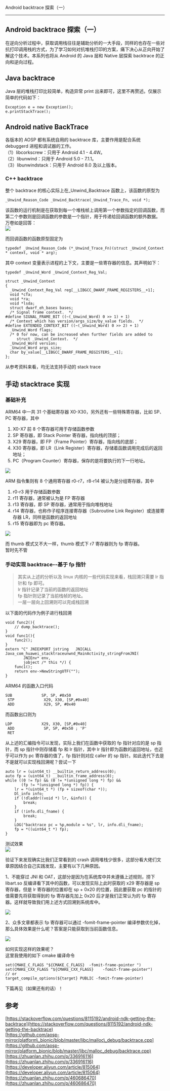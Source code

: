 
Android backtrace 探索（一）

- - -

## Android backtrace 探索（一）

在逆向分析过程中，获取调用栈往往是辅助分析的一大手段，同样的也存在一些对抗打印调用栈的方式，为了学习如何对抗堆栈打印的方案，痛下决心从正向开始了解这个技术。本系列也将从 Android 的 Java 层和 Native 层探索 backtrace 的正向和逆向过程。

## Java backtrace

Java 层的堆栈打印比较简单，构造异常 print 出来即可，这里不再赘述。仅展示简单的代码如下：

```plain
Exception e = new Exception();
e.printStackTrace();
```

## Android native BackTrace

各版本的 AOSP 都有系统自用的 backtrace 库，主要作用是配合系统 debuggerd 进程和调试器的工作。  
（1）libcorkscrew：只用于 Android 4.1 - 4.4W。  
（2）libunwind：只用于 Android 5.0 - 7.1.1。  
（3）libunwindstack：只用于 Android 8.0 及以上版本。

### C++ backtrace

整个 backtrace 的核心实际上在\_Unwind\_Backtrace 函数上，该函数的原型为

```plain
_Unwind_Reason_Code _Unwind_Backtrace(_Unwind_Trace_Fn, void *);
```

该函数的运行机制是在获取到每一个堆栈帧上调用第一个参数指定的回调函数，而第二个参数则是回调函数的参数是一个指针，用于传递给回调函数的额外数据。  
万卷如是回答：  
[![](assets/1699929728-79bc9a64efd1c7933fee37eb840390ef.png)](https://xzfile.aliyuncs.com/media/upload/picture/20231108215508-6d372b7e-7e3e-1.png)

而回调函数的函数原型固定为

```plain
typedef _Unwind_Reason_Code (*_Unwind_Trace_Fn)(struct _Unwind_Context * context, void * arg);
```

其中 context 变量表示进程的上下文，主要是一些寄存器的信息。其声明如下：

```plain
typedef _Unwind_Word _Unwind_Context_Reg_Val;

struct _Unwind_Context
{
  _Unwind_Context_Reg_Val reg[__LIBGCC_DWARF_FRAME_REGISTERS__+1];
  void *cfa;
  void *ra;
  void *lsda;
  struct dwarf_eh_bases bases;
  /* Signal frame context.  */
#define SIGNAL_FRAME_BIT ((~(_Unwind_Word) 0 >> 1) + 1)
  /* Context which has version/args_size/by_value fields.  */
#define EXTENDED_CONTEXT_BIT ((~(_Unwind_Word) 0 >> 2) + 1)
  _Unwind_Word flags;
  /* 0 for now, can be increased when further fields are added to
     struct _Unwind_Context.  */
  _Unwind_Word version;
  _Unwind_Word args_size;
  char by_value[__LIBGCC_DWARF_FRAME_REGISTERS__+1];
};
```

从参考资料来看，均无法支持手动的 stack trace

## 手动 stacktrace 实现

### 基础补充

ARM64 中一共 31 个基础寄存器 X0-X30，另外还有一些特殊寄存器，比如 SP、PC 寄存器，其中

1.  X0-X7 前 8 个寄存器可用于存储函数参数
2.  SP 寄存器，即 Stack Pointer 寄存器，指向栈的顶部；
3.  X29 寄存器，即 FP（Frame Pointer）寄存器，指向栈的底部；
4.  X30 寄存器，即 LR（Link Register）寄存器，存储着函数调用完成后的返回地址；
5.  PC（Program Counter）寄存器，保存的是将要执行的下一行地址。

[![](assets/1699929728-addf5f5a9b99ad27bb862331ad093e88.png)](https://xzfile.aliyuncs.com/media/upload/picture/20231108215508-6d6e5a72-7e3e-1.png)

ARM 指令集则有 8 个通用寄存器 r0-r7，r8-r14 被认为是分组寄存器，其中

1.  r0-r3 用于存储函数参数
2.  r11 寄存器，通常被认为是 FP 寄存器
3.  r13 寄存器，即 SP 寄存器，通常用于指向堆栈地址
4.  r14 寄存器，也称作子程序连接寄存器（Subroutine Link Register）或连接寄存器 LR，同样是函数的返回地址
5.  r15 寄存器即为 pc 寄存器。

[![](assets/1699929728-193ab0c631c39c6dd3d40bbe3ca7a8bc.png)](https://xzfile.aliyuncs.com/media/upload/picture/20231108215508-6db7d878-7e3e-1.png)

而 thumb 模式又不大一样，thumb 模式下 r7 寄存器则为 fp 寄存器。  
暂时先不管

### 手动实现 backtrace--基于 fp 指针

> 其实从上述的分析以及 linux 内核的一些代码实现来看，栈回溯只需要 lr 指针和 fp 即可。  
> lr 指针记录了当前的函数的返回地址  
> fp 指针则记录了当前栈帧的地址。  
> 一层一层向上回溯则可以完成栈回溯

以下面的代码作为例子进行栈回溯

```plain
void func2(){
    // dump_backtrace();
}
void func1(){
    func2();
}
extern "C" JNIEXPORT jstring   JNICALL
Java_com_huawei_stacktraceunwnd_MainActivity_stringFromJNI(
        JNIEnv* env,
        jobject /* this */) {
    func1();
    return env->NewStringUTF("");
}
```

ARM64 的函数入口代码

```plain
SUB             SP, SP, #0x50
 STP             X29, X30, [SP,#0x40]
 ADD             X29, SP, #0x40
```

而函数出口则为

```plain
LDP             X29, X30, [SP,#0x40]
 ADD             SP, SP, #0x50 ; 'P'
 RET
```

从上述的汇编指令可以发现，实际上我们在函数中获取的 fp 指针对应的是 sp 指针，而 sp 指针中则存储着 fp 和 lr 指针，其中 lr 指针即为函数的返回地址，也近乎可以作为 pc 寄存器的值了，fp 指针则对应 caller 的 sp 指针。如此迭代下去是不是就可以实现栈回溯呢？尝试一下

```plain
auto lr = (uint64_t) __builtin_return_address(0);
auto fp = (uint64_t) __builtin_frame_address(0);
while ((0 != fp) && (0 != *(unsigned long *) fp) &&
       (fp != *(unsigned long *) fp)) {
    lr = *(uint64_t *) (fp + sizeof(char *));
    Dl_info info;
    if (!dladdr((void *) lr, &info)) {
        break;
    }
    if (!info.dli_fname) {
        break;
    }
    LOG("backtrace pc = %p,module = %s", lr, info.dli_fname);
    fp = *((uint64_t *) fp);
}
```

测试效果  
[![](assets/1699929728-75901e48b85ee1a8968971f48dc72c87.png)](https://xzfile.aliyuncs.com/media/upload/picture/20231108215509-6df18bd6-7e3e-1.png)

验证下来发现确实比我们正常看到的 crash 调用堆栈少很多，这部分看大佬们文章原因结合自己实践发现，主要有以下几种原因。

1、不能穿过 JNI 和 OAT，这部分是因为在系统库中并未遵循上述规则，捞下 libart.so 反编译看下其中的函数，可以发现实际上此时获取的 x29 寄存器是 sp 寄存器，但是 lr 寄存器的位置却在 sp + 0x20 的位置，因此要获取 pc 的指针的值需要先将获取得到的 fp 寄存器先加上 0x20 后才是我们正常认为的 fp 寄存器。这样就导致我们用上述方式回溯到系统库中。

[![](assets/1699929728-61db06e1ee8529a4021feffd9bf7db42.png)](https://xzfile.aliyuncs.com/media/upload/picture/20231108215509-6e37da6e-7e3e-1.png)

2、众多文章都表示 fp 寄存器可以通过 -fomit-frame-pointer 编译参数优化掉，那么具体效果是什么呢？答案是只能获取到当前函数信息。

[![](assets/1699929728-7e716e81d8b15af3d1000b5bbadb8630.png)](https://xzfile.aliyuncs.com/media/upload/picture/20231108215510-6e7149ac-7e3e-1.png)

如何实现这样的效果呢？  
这里我使用的如下 cmake 编译命令

```plain
set(CMAKE_C_FLAGS "${CMAKE_C_FLAGS}  -fomit-frame-pointer ")
set(CMAKE_CXX_FLAGS "${CMAKE_CXX_FLAGS}    -fomit-frame-pointer")
// or
target_compile_options(${target} PUBLIC -fomit-frame-pointer)
```

下篇再见（如果还有的话）！

## 参考

[https://stackoverflow.com/questions/8115192/android-ndk-getting-the-backtrace](https://stackoverflow.com/questions/8115192/android-ndk-getting-the-backtrace)  
[https://github.com/aosp-mirror/platform\_bionic/blob/master/libc/malloc\_debug/backtrace.cpp](https://github.com/aosp-mirror/platform_bionic/blob/master/libc/malloc_debug/backtrace.cpp)  
[https://zhuanlan.zhihu.com/p/336916116](https://zhuanlan.zhihu.com/p/336916116)  
[https://developer.aliyun.com/article/815064](https://developer.aliyun.com/article/815064)  
[https://zhuanlan.zhihu.com/p/460686470](https://zhuanlan.zhihu.com/p/460686470)
